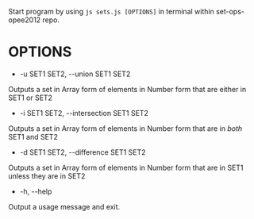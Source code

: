 Start program by using `js sets.js [OPTIONS]` in terminal within set-ops-opee2012 repo.

# OPTIONS

* -u SET1 SET2, --union SET1 SET2

Outputs a set in Array form of elements in Number form that are either in SET1 or SET2

* -i SET1 SET2, --intersection SET1 SET2

Outputs a set in Array form of elements in Number form that are in *both* SET1 and SET2

* -d SET1 SET2, --difference SET1 SET2

Outputs a set in Array form of elements in Number form that are in SET1 unless they are in SET2

* -h, --help

Output a usage message and exit.